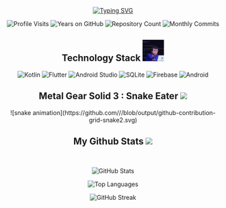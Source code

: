 <div align="center">

  [![Typing SVG](https://readme-typing-svg.demolab.com?font=Fira+Code&size=30&pause=1000&center=true&random=false&width=650&lines=Hello!+I'm+Rangga;An+aspiring+Mobile+Developer+%F0%9F%98%80;Have+a+great+time+on+my+page!+%F0%9F%8D%BB)](https://git.io/typing-svg)

  ![Profile Visits](https://badges.pufler.dev/visits/ranggarahman/ranggarahman)
  ![Years on GitHub](https://badges.pufler.dev/years/ranggarahman)
  ![Repository Count](https://badges.pufler.dev/repos/ranggarahman)
  ![Monthly Commits](https://badges.pufler.dev/commits/monthly/ranggarahman)

  <h2 align="center">Technology Stack <img src="devgif.gif" width="50"></h2>
  
  ![Kotlin](https://img.shields.io/badge/kotlin-%237F52FF.svg?style=for-the-badge&logo=kotlin&logoColor=white)
  ![Flutter](https://img.shields.io/badge/Flutter-%2302569B.svg?style=for-the-badge&logo=Flutter&logoColor=white)
  ![Android Studio](https://img.shields.io/badge/Android%20Studio-3DDC84.svg?style=for-the-badge&logo=android-studio&logoColor=white)
  ![SQLite](https://img.shields.io/badge/sqlite-%2307405e.svg?style=for-the-badge&logo=sqlite&logoColor=white)
  ![Firebase](https://img.shields.io/badge/firebase-%23039BE5.svg?style=for-the-badge&logo=firebase)
  ![Android](https://img.shields.io/badge/Android-3DDC84?style=for-the-badge&logo=android&logoColor=white)

  <h2 align="center">
    Metal Gear Solid 3 : Snake Eater <img src="https://media.giphy.com/media/wlKlLBf2vtXNK/giphy.gif" width="50">
  </h2> 
  ![snake animation](https://github.com/<seu ranggarahman>/<seu ranggarahman>/blob/output/github-contribution-grid-snake2.svg)

  <h2 align="center">
    My Github Stats  <img src="https://media.giphy.com/media/wlKlLBf2vtXNK/giphy.gif" width="50">
  </h2>  
  
  <br>
  
  ![GitHub Stats](https://github-readme-stats.vercel.app/api?username=ranggarahman&show_icons=true&theme=radical&line_height=27)
  
  ![Top Languages](https://github-readme-stats.vercel.app/api/top-langs/?username=ranggarahman&hide=jupyter%20notebook&theme=radical)
  
  ![GitHub Streak](https://github-readme-streak-stats.herokuapp.com/?user=ranggarahman&show_icons=true&locale=en&layout=compact&theme=radical&line_height=0)

</div>
